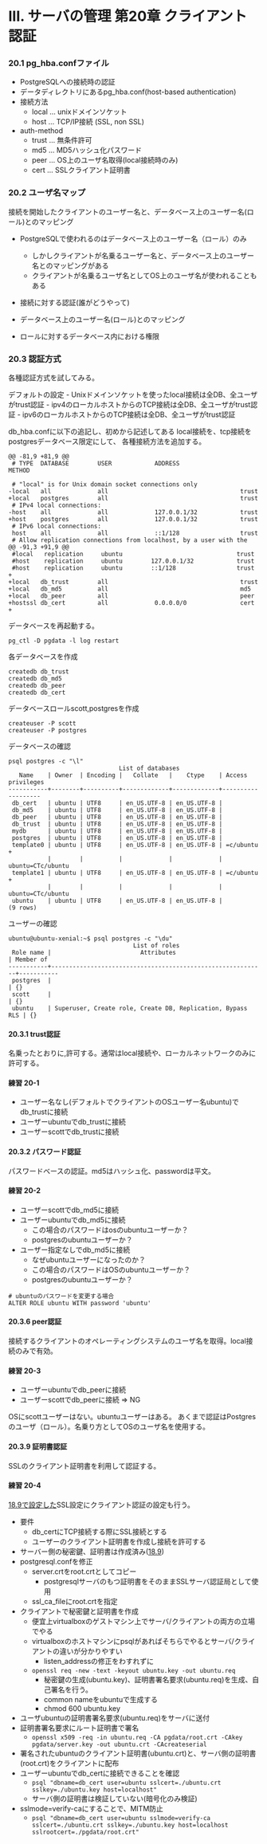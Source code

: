 III. サーバの管理 第20章 クライアント認証
==================

### 20.1 pg_hba.confファイル

- PostgreSQLへの接続時の認証
- データディレクトリにあるpg_hba.conf(host-based authentication)
- 接続方法
    - local ... unixドメインソケット
    - host ... TCP/IP接続 (SSL, non SSL)
- auth-method
    - trust ... 無条件許可
    - md5 ... MD5ハッシュ化パスワード
    - peer ... OS上のユーザ名取得(local接続時のみ)
    - cert ... SSLクライアント証明書
 
### 20.2 ユーザ名マップ

接続を開始したクライアントのユーザー名と、データベース上のユーザー名(ロール)とのマッピング

- PostgreSQLで使われるのはデータベース上のユーザー名（ロール）のみ
    - しかしクライアントが名乗るユーザー名と、データベース上のユーザー名とのマッピングがある
    - クライアントが名乗るユーザ名としてOS上のユーザ名が使われることもある

- 接続に対する認証(誰がどうやって)
- データベース上のユーザー名(ロール)とのマッピング
- ロールに対するデータベース内における権限

### 20.3 認証方式

各種認証方式を試してみる。

デフォルトの設定
    - Unixドメインソケットを使ったlocal接続は全DB、全ユーザがtrust認証
    - ipv4のローカルホストからのTCP接続は全DB、全ユーザがtrust認証
    - ipv6のローカルホストからのTCP接続は全DB、全ユーザがtrust認証

db_hba.confに以下の追記し、初めから記述してある local接続を、tcp接続をpostgresデータベース限定にして、
各種接続方法を追加する。

```
@@ -81,9 +81,9 @@
 # TYPE  DATABASE        USER            ADDRESS                 METHOD

 # "local" is for Unix domain socket connections only
-local   all             all                                     trust
+local   postgres        all                                     trust
 # IPv4 local connections:
-host    all             all             127.0.0.1/32            trust
+host    postgres        all             127.0.0.1/32            trust
 # IPv6 local connections:
 host    all             all             ::1/128                 trust
 # Allow replication connections from localhost, by a user with the
@@ -91,3 +91,9 @@
 #local   replication     ubuntu                                trust
 #host    replication     ubuntu        127.0.0.1/32            trust
 #host    replication     ubuntu        ::1/128                 trust
+
+local   db_trust        all                                     trust
+local   db_md5          all                                     md5
+local   db_peer         all                                     peer
+hostssl db_cert         all             0.0.0.0/0               cert
+
```

データベースを再起動する。

```
pg_ctl -D pgdata -l log restart
```

各データベースを作成
```
createdb db_trust
createdb db_md5
createdb db_peer
createdb db_cert
```

データベースロールscott,postgresを作成
```
createuser -P scott
createuser -P postgres
```

データベースの確認

```
psql postgres -c "\l"
                               List of databases
   Name    | Owner  | Encoding |   Collate   |    Ctype    | Access privileges
-----------+--------+----------+-------------+-------------+-------------------
 db_cert   | ubuntu | UTF8     | en_US.UTF-8 | en_US.UTF-8 |
 db_md5    | ubuntu | UTF8     | en_US.UTF-8 | en_US.UTF-8 |
 db_peer   | ubuntu | UTF8     | en_US.UTF-8 | en_US.UTF-8 |
 db_trust  | ubuntu | UTF8     | en_US.UTF-8 | en_US.UTF-8 |
 mydb      | ubuntu | UTF8     | en_US.UTF-8 | en_US.UTF-8 |
 postgres  | ubuntu | UTF8     | en_US.UTF-8 | en_US.UTF-8 |
 template0 | ubuntu | UTF8     | en_US.UTF-8 | en_US.UTF-8 | =c/ubuntu        +
           |        |          |             |             | ubuntu=CTc/ubuntu
 template1 | ubuntu | UTF8     | en_US.UTF-8 | en_US.UTF-8 | =c/ubuntu        +
           |        |          |             |             | ubuntu=CTc/ubuntu
 ubuntu    | ubuntu | UTF8     | en_US.UTF-8 | en_US.UTF-8 |
(9 rows)

```
ユーザーの確認

```
ubuntu@ubuntu-xenial:~$ psql postgres -c "\du"
                                   List of roles
 Role name |                         Attributes                         | Member of
-----------+------------------------------------------------------------+-----------
 postgres  |                                                            | {}
 scott     |                                                            | {}
 ubuntu    | Superuser, Create role, Create DB, Replication, Bypass RLS | {}
```




#### 20.3.1 trust認証

名乗ったとおりに,許可する。通常はlocal接続や、ローカルネットワークのみに許可する。

#### 練習 20-1

- ユーザー名なし(デフォルトでクライアントのOSユーザー名ubuntu)でdb_trustに接続
- ユーザーubuntuでdb_trustに接続
- ユーザーscottでdb_trustに接続

#### 20.3.2 パスワード認証

パスワードベースの認証。md5はハッシュ化、passwordは平文。


#### 練習 20-2

- ユーザーscottでdb_md5に接続
- ユーザーubuntuでdb_md5に接続
    - この場合のパスワードはosのubuntuユーザーか？
    - postgresのubuntuユーザーか？
- ユーザー指定なしでdb_md5に接続
    - なぜubuntuユーザーになったのか？
    - この場合のパスワードはOSのubuntuユーザーか？
    - postgresのubuntuユーザーか？

```
# ubuntuのパスワードを変更する場合
ALTER ROLE ubuntu WITH password 'ubuntu'
```

#### 20.3.6 peer認証

接続するクライアントのオペレーティングシステムのユーザ名を取得。local接続のみで有効。

#### 練習 20-3

- ユーザーubuntuでdb_peerに接続
- ユーザーscottでdb_peerに接続 => NG

OSにscottユーザーはない。ubuntuユーザーはある。
あくまで認証はPostgresのユーザ（ロール）。名乗り方としてOSのユーザ名を使用する。

#### 20.3.9 証明書認証

SSLのクライアント証明書を利用して認証する。 

#### 練習 20-4

[18.9で設定した](18-runtime.md)SSL設定にクライアント認証の設定も行う。

- 要件
    - db_certにTCP接続する際にSSL接続とする
    - ユーザーのクライアント証明書を作成し接続を許可する
- サーバー側の秘密鍵、証明書は作成済み([18.9](18-runtime.md))
- postgresql.confを修正
    - server.crtをroot.crtとしてコピー
        - postgresqlサーバのもつ証明書をそのままSSLサーバ認証局として使用
    - ssl_ca_fileにroot.crtを指定
- クライアントで秘密鍵と証明書を作成
    - 便宜上virtualboxのゲストマシン上でサーバ/クライアントの両方の立場でやる
    - virtualboxのホストマシンにpsqlがあればそちらでやるとサーバ/クライアントの違いが分かりやすい
        - listen_addressの修正をわすれずに
    - `openssl req -new -text -keyout ubuntu.key -out ubuntu.req`
        - 秘密鍵の生成(ubuntu.key)、証明書署名要求(ubuntu.req)を生成、自己署名を行う。
        - common nameをubuntuで生成する
        - chmod 600 ubuntu.key
- ユーザubuntuの証明書署名要求(ubuntu.req)をサーバに送付
- 証明書署名要求にルート証明書で署名
    - `openssl x509 -req -in ubuntu.req -CA pgdata/root.crt -CAkey pgdata/server.key -out ubuntu.crt -CAcreateserial`
- 署名されたubuntuのクライアント証明書(ubuntu.crt)と、サーバ側の証明書(root.crt)をクライアントに配布
- ユーザーubuntuでdb_certに接続できることを確認
    - `psql "dbname=db_cert user=ubuntu sslcert=./ubuntu.crt sslkey=./ubuntu.key host=localhost"`
    - サーバ側の証明書は検証していない(暗号化のみ検証)
- sslmode=verify-caにすることで、MITM防止
    - `psql "dbname=db_cert user=ubuntu sslmode=verify-ca sslcert=./ubuntu.crt sslkey=./ubuntu.key host=localhost sslrootcert=./pgdata/root.crt"`
   
